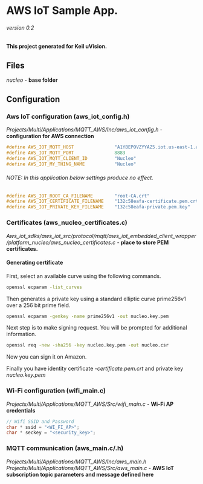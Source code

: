 # AWS IoT Sample App.
###### _version 0.2_
**This project generated for Keil uVision.**
## Files
*nucleo* - **base folder**
## Configuration
### Aws IoT configuration (aws_iot_config.h)

*Projects/Multi/Applications/MQTT_AWS/Inc/aws_iot_config.h* - **configuration for AWS connection**
```c
#define AWS_IOT_MQTT_HOST               "A1YBEPOVZYYAZ5.iot.us-east-1.amazonaws.com"
#define AWS_IOT_MQTT_PORT               8883
#define AWS_IOT_MQTT_CLIENT_ID          "Nucleo"
#define AWS_IOT_MY_THING_NAME           "Nucleo"
```

###### NOTE: In this application below settings produce no effect.
```c
#define AWS_IOT_ROOT_CA_FILENAME        "root-CA.crt"
#define AWS_IOT_CERTIFICATE_FILENAME    "132c58eafa-certificate.pem.crt"
#define AWS_IOT_PRIVATE_KEY_FILENAME    "132c58eafa-private.pem.key"
```
### Certificates (aws_nucleo_certificates.c)
*Aws_iot_sdks/aws_iot_src/protocol/mqtt/aws_iot_embedded_client_wrapper/platform_nucleo/aws_nucleo_certificates.c* - **place to store PEM certificates.**
#### Generating certificate
First, select an available curve using the following commands.
```bash
openssl ecparam -list_curves
```
Then generates a private key using a standard elliptic curve prime256v1  over a 256 bit prime field.
```bash
openssl ecparam -genkey -name prime256v1 -out nucleo.key.pem 
```
Next step is to make signing request. You will be prompted for additional information.
```bash
openssl req -new -sha256 -key nucleo.key.pem -out nucleo.csr
```
Now you can sign it on Amazon. 

Finally you have identity certificate *<somecode>-certificate.pem.crt* and private key *nucleo.key.pem* 
### Wi-Fi configuration (wifi_main.c)
*Projects/Multi/Applications/MQTT_AWS/Src/wifi_main.c* - **Wi-Fi AP credentials**
```c
// Wifi SSID and Password 
char * ssid = "<WI_FI_AP>";
char * seckey = "<security_key>";
```
### MQTT communication (aws_main.c/.h)
*Projects/Multi/Applications/MQTT_AWS/Inc/aws_main.h*
*Projects/Multi/Applications/MQTT_AWS/Src/aws_main.c* - 
**AWS IoT subscription topic parameters and message defined here**